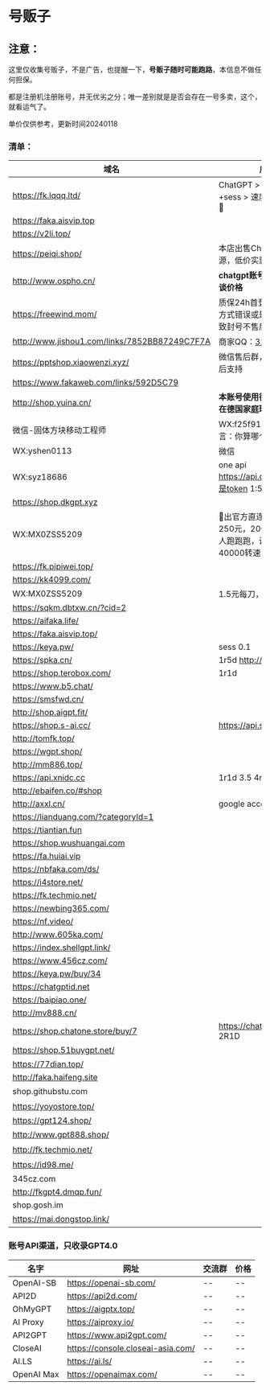 # 号贩子

##  注意： 

这里仅收集号贩子，不是广告，也提醒一下，**号贩子随时可能跑路**，本信息不做任何担保。

都是注册机注册账号，并无优劣之分；唯一差别就是是否会存在一号多卖，这个，就看运气了。

单价仅供参考，更新时间20240118

###  清单：


| 域名                                          | 广告语                                                       | $5账号  |
| --------------------------------------------- | ------------------------------------------------------------ | ------- |
| https://fk.lqqq.ltd/                          | ChatGPT > 自建邮箱 > 账号+sess > 速度x10🚀 > 可刷新🔄          | ¥0.5    |
| https://faka.aisvip.top                       |                                                              | ¥1      |
| https://v2li.top/                             |                                                              | ¥2.5    |
| https://peiqi.shop/                           | 本店出售ChatGPT相关资源，低价实惠带质保                      | ¥20     |
| http://www.ospho.cn/                          | **chatgpt账号支持批发，量大谈价格**                          | ¥2.2    |
| https://freewind.mom/                         | 质保24h首登，后续因你使用方式错误或是官方政策改变导致封号不售后。 |         |
| http://www.jishou1.com/links/7852BB87249C7F7A | 商家QQ：[317223337](http://wpa.qq.com/msgrd?v=1&uin=317223337&site=www.jishouwang.com&menu=yes') | ¥8      |
| https://pptshop.xiaowenzi.xyz/                | 微信售后群，扫码加入提供售后支持                             | ¥8      |
| https://www.fakaweb.com/links/592D5C79        |                                                              | ¥3      |
| http://shop.yuina.cn/                         | **本账号使用德国本地邮箱，人在德国家庭环境注册**             |         |
| 微信-固体方块移动工程师                       | WX:f25f91 QQ7041521    名言：你算哪个秧歌队的？                          | ¥1      |
| WX:yshen0113                                  | 微信                                                         | ¥1      |
| WX:syz18686                                   | one api https://api.dk666.cc/,价格是token 1:5                |         |
| https://shop.dkgpt.xyz                        |                                                              | ¥1      |
| WX:MX0ZSS5209                                 | 🎉出官方直连4.0，100刀=  250元，200刀=500元，2人跑跑跑，谁快谁就赚  ，40000转速 |         |
| https://fk.pipiwei.top/                       |                                                              | ¥5      |
| https://kk4099.com/                           |                                                              | ¥10     |
| WX:MX0ZSS5209                                 | 1.5元每刀，可免费试用4.0                                     |         |
| https://sqkm.dbtxw.cn/?cid=2                  |                                                              | ¥3      |
| https://aifaka.life/                          |                                                              | ¥2      |
| https://faka.aisvip.top/                      |                                                              | ¥2      |
| https://keya.pw/                              | sess 0.1                                                     | ¥1.8    |
| https://spka.cn/                              | 1r5d http://605ka.com                                        | ¥1.8    |
| https://shop.terobox.com/                     | 1r1d                                                         | ¥15     |
| https://www.b5.chat/                          |                                                              | ¥10     |
| https://smsfwd.cn/                            |                                                              | ¥1.1    |
| http://shop.aigpt.fit/                        |                                                              | ¥3      |
| https://shop.s-ai.cc/                         | https://api.s-ai.cc/ 2r1d                                    | ¥1.7    |
| http://tomfk.top/                             |                                                              | ¥3      |
| https://wgpt.shop/                            |                                                              |         |
| http://mm886.top/                             |                                                              | ¥0.8    |
| https://api.xnidc.cc                          | 1r1d 3.5   4r1d 4                                            |         |
| http://ebaifen.co/#shop                       |                                                              | ¥8      |
| http://axxl.cn/                               | google account                                               |         |
| https://lianduang.com/?categoryId=1           |                                                              | ¥1.1    |
| https://tiantian.fun                          |                                                              | ¥1.25   |
| https://shop.wushuangai.com                   |                                                              | ¥4.9    |
| https://fa.huiai.vip                          |                                                              | ¥2      |
| https://nbfaka.com/ds/                        |                                                              | ¥1.8    |
| https://i4store.net/                          |                                                              | ¥16.88  |
| https://fk.techmio.net/                       |                                                              | ¥1.8    |
| https://newbing365.com/                       |                                                              | ¥38     |
| https://nf.video/                             |                                                              | ¥50     |
| http://www.605ka.com/                         |                                                              | ¥1.5    |
| https://index.shellgpt.link/                  |                                                              |         |
| https://www.456cz.com/                        |                                                              | ¥0.7    |
| https://keya.pw/buy/34                        |                                                              | ¥1      |
| https://chatgptid.net                         |                                                              | ¥1      |
| https://baipiao.one/                          |                                                              | ¥0.9    |
| http://mv888.cn/                              |                                                              | ¥5      |
| https://shop.chatone.store/buy/7              | https://chatapi.onechat.fun/ 2R1D                            |         |
| https://shop.51buygpt.net/                    |                                                              | ￥49.80 |
| https://77dian.top/                           |                                                              |         |
| http://faka.haifeng.site                      |                                                              |         |
| shop.githubstu.com                            |                                                              | ￥14.49 |
| https://yoyostore.top/                        |                                                              | ￥5     |
| https://gpt124.shop/                          |                                                              |         |
| http://www.gpt888.shop/                       |                                                              | ￥0.2   |
| http://fk.techmio.net/                        |                                                              | ￥2     |
| https://id98.me/                              |                                                              | ￥12.9  |
| 345cz.com                                     |                                                              |         |
| http://fkgpt4.dmqp.fun/                       |                                                              |         |
| shop.gosh.im                                  |                                                              |         |
| https://mai.dongstop.link/                    |                                                              | ￥8.88  |



### 账号API渠道，只收录GPT4.0

| 名字       | 网址                              | 交流群 | 价格 |
| ---------- | --------------------------------- | ------ | ---- |
| OpenAI-SB  | https://openai-sb.com/            | --     | --   |
| API2D      | https://api2d.com/                | --     | --   |
| OhMyGPT    | https://aigptx.top/               | --     | --   |
| AI Proxy   | https://aiproxy.io/               | --     | --   |
| API2GPT    | https://www.api2gpt.com/          | --     | --   |
| CloseAI    | https://console.closeai-asia.com/ | --     | --   |
| AI.LS      | https://ai.ls/                    | --     | --   |
| OpenAI Max | https://openaimax.com/            | --     | --   |



